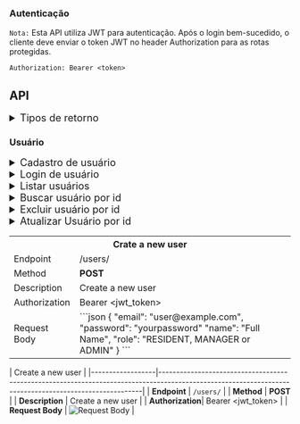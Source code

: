 ### Autenticação

`Nota:` Esta API utiliza JWT para autenticação. Após o login bem-sucedido, o cliente deve enviar o token JWT no header Authorization para as rotas protegidas.

```http
Authorization: Bearer <token>
```

## API

<details>
<summary style="font-size:18px">Tipos de retorno</summary>

**Erro**:

```json
{
  "error": "<message>"
}
```

**Sucesso**:

```json
{
  "success": "<message>"
}
```

**Informativo**:

```json
{
  "info": "<message>"
}
```

</details>

### Usuário

<details>
<summary style="font-size:18px">Cadastro de usuário</summary>

**Endpoint**: `/users/signup`  
**Método**: `POST`  
**Descrição**: Cria um novo usuário.

**Corpo da Requisição**:

```json
{
  "email": "user@example.com",
  "password": "yourpassword",
  "name": "Full Name",
  "role": "RESIDENT, MANAGER or ADMIN"
}
```

**Respostas**:

**201**: Usuário criado com sucesso.

```json
{
  "success": "Conta criada com sucesso!",
  "user": {
    "id": 1,
    "email": "user@example.com",
    "name": "User Name",
    "role": "RESIDENT, MANAGER or ADMIN"
  }
}
```

**400**: Validação ou erro de duplicidade de e-mail.

```json
{
  "error": "Já existe um usuário com este email."
}
```

</details>

<details>
<summary style="font-size:18px">Login de usuário</summary>

**Endpoint**: `/users/signin`  
**Método**: `POST`  
**Descrição**: Autentica um usuário com e-mail e senha, retornando um token JWT.

**Corpo da Requisição**:

```json
{
  "email": "user@example.com",
  "password": "yourpassword"
}
```

**Respostas**:

**202**: Login efetuado com sucesso.

```json
{
  "success": "Login efetuado com sucesso!",
  "token": "jwt_token"
}
```

**404**: E-mail ou senha inválidos.

```json
{
  "error": "E-mail ou senha inválidos! Tente novamente."
}
```

</details>

<details>
<summary style="font-size:18px">
Listar usuários
</summary>

**Endpoint**: `/users/`  
**Search Query**: `?q=<name,email,role>`  
**Método**: `GET`  
**Autorização**: `Bearer Token`.  
**Descrição**: Retorna uma lista de todos os usuários.

**Corpo da Requisição**:

Nenhuma Corpo da Requisição específica necessária.

**Respostas**:

**200**: Lista de usuários.

```json
[
  {
    "id": 1,
    "email": "user1@example.com",
    "name": "User 1"
  },
  {
    "id": 2,
    "email": "user2@example.com",
    "name": "User 2"
  }
]
```

**500**: Erro interno no servidor.

```json
{
  "error": "Ocorreu um erro. Não foi possível processar sua solicitação."
}
```

</details>

<details>
<summary style="font-size:18px">Buscar usuário por id</summary>

**Endpoint**: `/users/:id`  
**Método**: `GET`  
**Autorização**: `Bearer Token`.  
**Descrição**: Retorna um usuário específico com base no id.

**Corpo da Requisição**:

Nenhuma Corpo da Requisição específica necessária.

**Respostas**:

**200**: Usuário encontrado.

```json
{
  "id": 1,
  "email": "user1@example.com",
  "name": "User 1",
  "role": "RESIDENT, MANAGER or ADMIN"
}
```

**400**: Usuário não encontrado.

```json
{
  "message": "Nenhum usuário encontrado."
}
```

</details>

<details>
<summary style="font-size:18px">Excluir usuário por id</summary>

**Endpoint**: `/users/:id`  
**Método**: `DELETE`  
**Autorização**: `Bearer Token`.  
**Descrição**: Exclui um usuário específico com base no id.

**Corpo da Requisição**:

DELETE /users/1

**Respostas**:

**200**: Usuário excluído com sucesso.

```json
{
  "message": "Usuário excluído com sucesso!"
}
```

**400**: Usuário não encontrado.

```json
{
  "message": "Nenhum usuário encontrado."
}
```

</details>

</details>

<details>
<summary style="font-size:18px">Atualizar Usuário por id</summary>

**Endpoint**: `/users/:id`  
**Método**: `PUT`  
**Autorização**: `Bearer Token`.  
**Descrição**: Atualiza os dados de um usuário com base no id.

**Corpo da Requisição**:

```json
{
  "email": "updated@example.com",
  "name": "Updated Name",
  "role": "RESIDENT, MANAGER or ADMIN"
}
```

**Respostas**:

**200**: Usuário atualizado com sucesso.

```json
{
  "message": "Usuário atualizado com sucesso!"
}
```

**400**: Usuário não encontrado.

```json
{
  "message": "Nenhum usuário encontrado."
}
```

</details>

<table width="100%">
 <tr>
  <th  colspan="3">Crate a new user</th>
 </tr>
 <tr>
  <td>Endpoint</td>
  <td>/users/</td>
 </tr>
 <tr>
  <td>Method</td>
  <td><b>POST</b></td>
 </tr>
 <tr>
  <td>Description</td>
  <td>Create a new user</td>
 </tr>
 <tr>
  <td>Authorization</td>
  <td>Bearer &lt;jwt_token&gt;</td>
 </tr>
 <tr>
  <td rowspan="8">Request Body</td>
  <td rowspan="10">
  ```json
  {
    "email": "user@example.com",
    "password": "yourpassword"
    "name": "Full Name",
    "role": "RESIDENT, MANAGER or ADMIN"
  }
  ```</td>
 </tr>
</table>

| Create a new user                                                                                                                                         |
|------------------|-------------------------------------------------------------------------------------------------------------------------------------------------------|
| **Endpoint**     | `/users/`                                                                                                                                             |
| **Method**       | **POST**                                                                                                                                              |
| **Description**  | Create a new user                                                                                                                                     |
| **Authorization**| Bearer <jwt_token>                                                                                                                                    |
| **Request Body** | ![Request Body](https://link-da-imagem.com/exemplo.png)                                                                                                |
